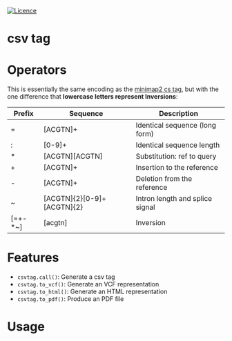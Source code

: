 [![Licence](https://img.shields.io/badge/License-MIT-9cf.svg?style=flat-square)](https://choosealicense.com/licenses/mit/)

# csv tag

# Operators

This is essentially the same encoding as the [minimap2 cs tag](https://lh3.github.io/minimap2/minimap2.html#10), but with the one difference that **lowercase letters represent Inversions**:

| Prefix  | Sequence          | Description                  |
| --- | -------------- | ---------------------------- |
| =   | [ACGTN]+        | Identical sequence (long form)          |
| :   | [0-9]+        | Identical sequence length          |
| *   | [ACGTN][ACGTN] | Substitution: ref to query                 |
| +   | [ACGTN]+        | Insertion to the reference   |
| -   | [ACGTN]+        | Deletion from the reference  |
| ~	  | [ACGTN]{2}[0-9]+[ACGTN]{2} | Intron length and splice signal |
| [=+-*~]    | [acgtn]        | Inversion                    |

# Features

- `csvtag.call()`: Generate a csv tag
- `csvtag.to_vcf()`: Generate an VCF representation
- `csvtag.to_html()`: Generate an HTML representation
- `csvtag.to_pdf()`: Produce an PDF file

# Usage

